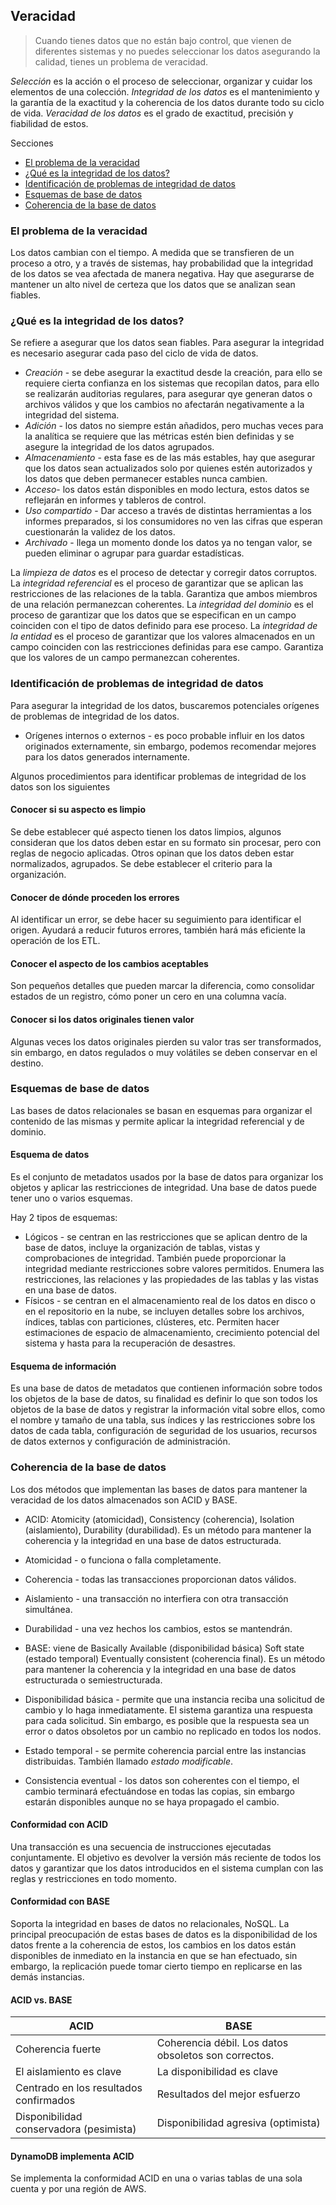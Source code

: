 ## Veracidad

> Cuando tienes datos que no están bajo control, que vienen de diferentes sistemas y no puedes seleccionar los datos asegurando la calidad, tienes un problema de veracidad.

*Selección* es la acción o el proceso de seleccionar, organizar y cuidar los elementos de una colección.
*Integridad de los datos* es el mantenimiento y la garantía de la exactitud y la coherencia de los datos durante todo su ciclo de vida.
*Veracidad de los datos* es el grado de exactitud, precisión y fiabilidad de estos.

Secciones
- [El problema de la veracidad](#el-problema-de-la-veracidad)
- [¿Qué es la integridad de los datos?](#qu%C3%A9-es-la-integridad-de-los-datos)
- [Identificación de problemas de integridad de datos](#identificaci%C3%B3n-de-problemas-de-integridad-de-datos)
- [Esquemas de base de datos](#esquemas-de-base-de-datos)
- [Coherencia de la base de datos](#coherencia-de-la-base-de-datos)

### El problema de la veracidad
Los datos cambian con el tiempo. A medida que se transfieren de un proceso a otro, y a través de sistemas, hay probabilidad que la integridad de los datos se vea afectada de manera negativa. Hay que asegurarse de mantener un alto nivel de certeza que los datos que se analizan sean fiables.

### ¿Qué es la integridad de los datos?
Se refiere a asegurar que los datos sean fiables. Para asegurar la integridad es necesario asegurar cada paso del ciclo de vida de datos.

- *Creación* - se debe asegurar la exactitud desde la creación, para ello se requiere cierta confianza en los sistemas que recopilan datos, para ello se realizarán auditorias regulares, para asegurar qye generan datos o archivos válidos y que los cambios no afectarán negativamente a la integridad del sistema. 
- *Adición* - los datos no siempre están añadidos, pero muchas veces para la analítica se requiere que las métricas estén bien definidas y se asegure la integridad de los datos agrupados.
- *Almacenamiento* - esta fase es de las más estables, hay que asegurar que los datos sean actualizados solo por quienes estén autorizados y los datos que deben permanecer estables nunca cambien.
- *Acceso*- los datos están disponibles en modo lectura, estos datos se reflejarán en informes y tableros de control.
- *Uso compartido* - Dar acceso a través de distintas herramientas a los informes preparados, si los consumidores no ven las cifras que esperan cuestionarán la validez de los datos.
- *Archivado* - llega un momento donde los datos ya no tengan valor, se pueden eliminar o agrupar para guardar estadísticas.

La *limpieza de datos* es el proceso de detectar y corregir datos corruptos.
La *integridad referencial* es el proceso de garantizar que se aplican las restricciones de las relaciones de la tabla. Garantiza que ambos miembros de una relación permanezcan coherentes.
La *integridad del dominio* es el proceso de garantizar que los datos que se especifican en un campo coinciden con el tipo de datos definido para ese proceso.
La *integridad de la entidad* es el proceso de garantizar que los valores almacenados en un campo coinciden con las restricciones definidas para ese campo. Garantiza que los valores de un campo permanezcan coherentes.

### Identificación de problemas de integridad de datos
Para asegurar la integridad de los datos, buscaremos potenciales orígenes de problemas de integridad de los datos.

- Orígenes internos o externos - es poco probable influir en los datos originados externamente, sin embargo, podemos recomendar mejores para los datos generados internamente.

Algunos procedimientos para identificar problemas de integridad de los datos son los siguientes
#### Conocer si su aspecto es limpio
Se debe establecer qué aspecto tienen los datos limpios, algunos consideran que los datos deben estar en su formato sin procesar, pero con reglas de negocio aplicadas. Otros opinan que los datos deben estar normalizados, agrupados. Se debe establecer el criterio para la organización.

#### Conocer de dónde proceden los errores
Al identificar un error, se debe hacer su seguimiento para identificar el origen. Ayudará a reducir futuros errores, también hará más eficiente la operación de los ETL.

#### Conocer el aspecto de los cambios aceptables
Son pequeños detalles que pueden marcar la diferencia, como consolidar estados de un registro, cómo poner un cero en una columna vacía.

#### Conocer si los datos originales tienen valor
Algunas veces los datos originales pierden su valor tras ser transformados, sin embargo, en datos regulados o muy volátiles se deben conservar en el destino.

### Esquemas de base de datos
Las bases de datos relacionales se basan en esquemas para organizar el contenido de las mismas y permite aplicar la integridad referencial y de dominio. 

#### Esquema de datos
Es el conjunto de metadatos usados por la base de datos para organizar los objetos y aplicar las restricciones de integridad. Una base de datos puede tener uno o varios esquemas.

Hay 2 tipos de esquemas:
- Lógicos - se centran en las restricciones que se aplican dentro de la base de datos, incluye la organización de tablas, vistas y comprobaciones de integridad. También puede proporcionar la integridad mediante restricciones sobre valores permitidos. Enumera las restricciones, las relaciones y las propiedades de las tablas y las vistas en una base de datos.
- Físicos - se centran en el almacenamiento real de los datos en disco o en el repositorio en la nube, se incluyen detalles sobre los archivos, índices, tablas con particiones, clústeres, etc. Permiten hacer estimaciones de espacio de almacenamiento, crecimiento potencial del sistema y hasta para la recuperación de desastres.

#### Esquema de información
Es una base de datos de metadatos que contienen información sobre todos los objetos de la base de datos, su finalidad es definir lo que son todos los objetos de la base de datos y registrar la información vital sobre ellos, como el nombre y tamaño de una tabla, sus índices y las restricciones sobre los datos de cada tabla, configuración de seguridad de los usuarios, recursos de datos externos y configuración de administración.

### Coherencia de la base de datos
Los dos métodos que implementan las bases de datos para mantener la veracidad de los datos almacenados son ACID y BASE.
- ACID: Atomicity (atomicidad), Consistency (coherencia), Isolation (aislamiento), Durability (durabilidad). Es un método para mantener la coherencia y la integridad en una base de datos estructurada.
- Atomicidad - o funciona o falla completamente.
- Coherencia - todas las transacciones proporcionan datos válidos.
- Aislamiento - una transacción no interfiera con otra transacción simultánea.
- Durabilidad - una vez hechos los cambios, estos se mantendrán.

- BASE: viene de Basically Available (disponibilidad básica) Soft state (estado temporal) Eventually consistent (coherencia final). Es un método para mantener la coherencia y la integridad en una base de datos estructurada o semiestructurada.
- Disponibilidad básica - permite que una instancia reciba una solicitud de cambio y lo haga inmediatamente. El sistema garantiza una respuesta para cada solicitud. Sin embargo, es posible que la respuesta sea un error o datos obsoletos por un cambio no replicado en todos los nodos.
- Estado temporal - se permite coherencia parcial entre las instancias distribuidas. También llamado *estado modificable*.
- Consistencia eventual - los datos son coherentes con el tiempo, el cambio terminará efectuándose en todas las copias, sin embargo estarán disponibles aunque no se haya propagado el cambio.

#### Conformidad con ACID
Una transacción es una secuencia de instrucciones ejecutadas conjuntamente. El objetivo es devolver la versión más reciente de todos los datos y garantizar que los datos introducidos en el sistema cumplan con las reglas y restricciones en todo momento.

#### Conformidad con BASE
Soporta la integridad en bases de datos no relacionales, NoSQL. La principal preocupación de estas bases de datos es la disponibilidad de los datos frente a la coherencia de estos, los cambios en los datos están disponibles de inmediato en la instancia en que se han efectuado, sin embargo, la replicación puede tomar cierto tiempo en replicarse en las demás instancias.

#### ACID vs. BASE
| ACID | BASE |
|------|------|
| Coherencia fuerte | Coherencia débil. Los datos obsoletos son correctos.|
| El aislamiento es clave | La disponibilidad es clave |
| Centrado en los resultados confirmados | Resultados del mejor esfuerzo |
| Disponibilidad conservadora (pesimista) | Disponibilidad agresiva (optimista)|

#### DynamoDB implementa ACID
Se implementa la conformidad ACID en una o varias tablas de una sola cuenta y por una región de AWS.
